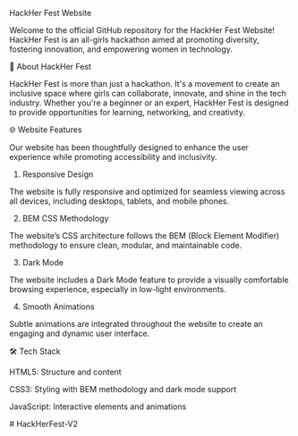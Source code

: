 HackHer Fest Website

Welcome to the official GitHub repository for the HackHer Fest Website! HackHer Fest is an all-girls hackathon aimed at promoting diversity, fostering innovation, and empowering women in technology.

🚀 About HackHer Fest

HackHer Fest is more than just a hackathon. It's a movement to create an inclusive space where girls can collaborate, innovate, and shine in the tech industry. Whether you're a beginner or an expert, HackHer Fest is designed to provide opportunities for learning, networking, and creativity.

🌐 Website Features

Our website has been thoughtfully designed to enhance the user experience while promoting accessibility and inclusivity.

1. Responsive Design

The website is fully responsive and optimized for seamless viewing across all devices, including desktops, tablets, and mobile phones.

2. BEM CSS Methodology

The website’s CSS architecture follows the BEM (Block Element Modifier) methodology to ensure clean, modular, and maintainable code.

3. Dark Mode

The website includes a Dark Mode feature to provide a visually comfortable browsing experience, especially in low-light environments.

4. Smooth Animations

Subtle animations are integrated throughout the website to create an engaging and dynamic user interface.


🛠️ Tech Stack

HTML5: Structure and content

CSS3: Styling with BEM methodology and dark mode support

JavaScript: Interactive elements and animations

#   H a c k H e r F e s t - V 2  
 